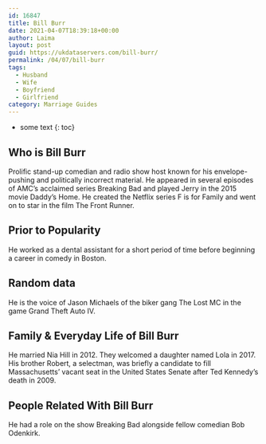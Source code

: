 ```yaml
---
id: 16847
title: Bill Burr
date: 2021-04-07T18:39:18+00:00
author: Laima
layout: post
guid: https://ukdataservers.com/bill-burr/
permalink: /04/07/bill-burr
tags:
  - Husband
  - Wife
  - Boyfriend
  - Girlfriend
category: Marriage Guides
---
```


* some text
{: toc}


## Who is Bill Burr
                  
                  
                  
Prolific stand-up comedian and radio show host known for his envelope-pushing and politically incorrect material. He appeared in several episodes of AMC&#8217;s acclaimed series Breaking Bad and played Jerry in the 2015 movie Daddy&#8217;s Home. He created the Netflix series F is for Family and went on to star in the film The Front Runner. 
                  
              
            
              
            
                
                
                
## Prior to Popularity
                  
                  
                  
He worked as a dental assistant for a short period of time before beginning a career in comedy in Boston. 
                  
              
            
              
            
                
                
                
## Random data
                  
                  
                  
He is the voice of Jason Michaels of the biker gang The Lost MC in the game Grand Theft Auto IV.
                  
              
            
              
            
                
                
                
## Family & Everyday Life of Bill Burr
                  
                  
                  
He married Nia Hill in 2012. They welcomed a daughter named Lola in 2017. His brother Robert, a selectman, was briefly a candidate to fill Massachusetts&#8217; vacant seat in the United States Senate after Ted Kennedy&#8217;s death in 2009. 
                  
              
            
              
            
                
                
                
## People Related With Bill Burr
                  
                  
                  
He had a role on the show Breaking Bad alongside fellow comedian Bob Odenkirk.
                  
              
            
              
            
                
              
            
              
              
            
            
              
            
          
          
          